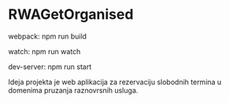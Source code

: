 # RWAGetOrganised

webpack: npm run build

watch: npm run watch

dev-server: npm run start

Ideja projekta je web aplikacija za rezervaciju slobodnih termina 
u domenima pruzanja raznovrsnih usluga. 
